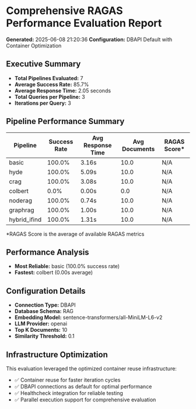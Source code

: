 # Comprehensive RAGAS Performance Evaluation Report
**Generated:** 2025-06-08 21:20:36
**Configuration:** DBAPI Default with Container Optimization

## Executive Summary

- **Total Pipelines Evaluated:** 7
- **Average Success Rate:** 85.7%
- **Average Response Time:** 2.05 seconds
- **Total Queries per Pipeline:** 3
- **Iterations per Query:** 3

## Pipeline Performance Summary

| Pipeline | Success Rate | Avg Response Time | Avg Documents | RAGAS Score* |
|----------|--------------|-------------------|---------------|--------------|
| basic | 100.0% | 3.16s | 10.0 | N/A |
| hyde | 100.0% | 5.09s | 10.0 | N/A |
| crag | 100.0% | 3.08s | 10.0 | N/A |
| colbert | 0.0% | 0.00s | 0.0 | N/A |
| noderag | 100.0% | 0.74s | 10.0 | N/A |
| graphrag | 100.0% | 1.00s | 10.0 | N/A |
| hybrid_ifind | 100.0% | 1.31s | 10.0 | N/A |

*RAGAS Score is the average of available RAGAS metrics

## Performance Analysis

- **Most Reliable:** basic (100.0% success rate)
- **Fastest:** colbert (0.00s average)

## Configuration Details

- **Connection Type:** DBAPI
- **Database Schema:** RAG
- **Embedding Model:** sentence-transformers/all-MiniLM-L6-v2
- **LLM Provider:** openai
- **Top K Documents:** 10
- **Similarity Threshold:** 0.1

## Infrastructure Optimization

This evaluation leveraged the optimized container reuse infrastructure:
- ✅ Container reuse for faster iteration cycles
- ✅ DBAPI connections as default for optimal performance
- ✅ Healthcheck integration for reliable testing
- ✅ Parallel execution support for comprehensive evaluation
